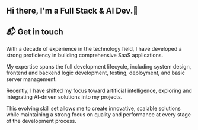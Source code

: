 ## Hi there, I'm a Full Stack & AI Dev.👋

## 📬 Get in touch

<!--
**AngelinCalu/AngelinCalu** is a ✨ _special_ ✨ repository because its `README.md` (this file) appears on your GitHub profile.

Here are some ideas to get you started:

- 🔭 I’m currently working on ...
- 🌱 I’m currently learning ...
- 👯 I’m looking to collaborate on ...
- 🤔 I’m looking for help with ...
- 💬 Ask me about ...
- 📫 How to reach me: ...
- 😄 Pronouns: ...
- ⚡ Fun fact: ...
  -->

With a decade of experience in the technology field, I have developed a strong proficiency in building comprehensive SaaS applications. 

My expertise spans the full development lifecycle, including system design, frontend and backend logic development, testing, deployment, and basic server management. 

Recently, I have shifted my focus toward artificial intelligence, exploring and integrating AI-driven solutions into my projects. 

This evolving skill set allows me to create innovative, scalable solutions while maintaining a strong focus on quality and performance at every stage of the development process.
